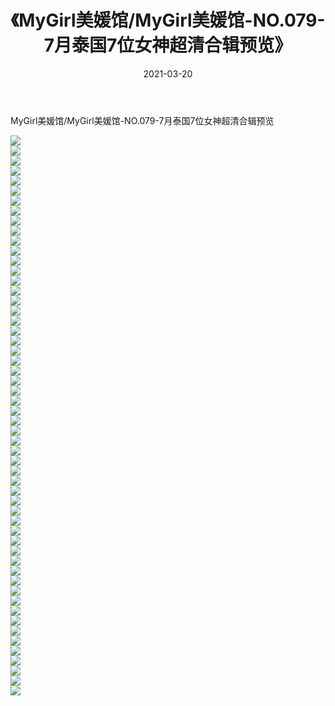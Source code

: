 ﻿---
layout: post
title:  《MyGirl美媛馆/MyGirl美媛馆-NO.079-7月泰国7位女神超清合辑预览》
date:   2021-03-20
img: http://pic.660000.xyz/1:/网络美图/2021/MyGirl美媛馆/MyGirl美媛馆-NO.079-7月泰国7位女神超清合辑预览/000.jpg
categories: [美女, 清纯, 唯美]
---

MyGirl美媛馆/MyGirl美媛馆-NO.079-7月泰国7位女神超清合辑预览

 ![](http://pic.660000.xyz/1:/网络美图/2021/MyGirl美媛馆/MyGirl美媛馆-NO.079-7月泰国7位女神超清合辑预览/001.jpg) <br>![](http://pic.660000.xyz/1:/网络美图/2021/MyGirl美媛馆/MyGirl美媛馆-NO.079-7月泰国7位女神超清合辑预览/002.jpg) <br>![](http://pic.660000.xyz/1:/网络美图/2021/MyGirl美媛馆/MyGirl美媛馆-NO.079-7月泰国7位女神超清合辑预览/003.jpg) <br>![](http://pic.660000.xyz/1:/网络美图/2021/MyGirl美媛馆/MyGirl美媛馆-NO.079-7月泰国7位女神超清合辑预览/004.jpg) <br>![](http://pic.660000.xyz/1:/网络美图/2021/MyGirl美媛馆/MyGirl美媛馆-NO.079-7月泰国7位女神超清合辑预览/005.jpg) <br>![](http://pic.660000.xyz/1:/网络美图/2021/MyGirl美媛馆/MyGirl美媛馆-NO.079-7月泰国7位女神超清合辑预览/006.jpg) <br>![](http://pic.660000.xyz/1:/网络美图/2021/MyGirl美媛馆/MyGirl美媛馆-NO.079-7月泰国7位女神超清合辑预览/007.jpg) <br>![](http://pic.660000.xyz/1:/网络美图/2021/MyGirl美媛馆/MyGirl美媛馆-NO.079-7月泰国7位女神超清合辑预览/008.jpg) <br>![](http://pic.660000.xyz/1:/网络美图/2021/MyGirl美媛馆/MyGirl美媛馆-NO.079-7月泰国7位女神超清合辑预览/009.jpg) <br>![](http://pic.660000.xyz/1:/网络美图/2021/MyGirl美媛馆/MyGirl美媛馆-NO.079-7月泰国7位女神超清合辑预览/010.jpg) <br>![](http://pic.660000.xyz/1:/网络美图/2021/MyGirl美媛馆/MyGirl美媛馆-NO.079-7月泰国7位女神超清合辑预览/011.jpg) <br>![](http://pic.660000.xyz/1:/网络美图/2021/MyGirl美媛馆/MyGirl美媛馆-NO.079-7月泰国7位女神超清合辑预览/012.jpg) <br>![](http://pic.660000.xyz/1:/网络美图/2021/MyGirl美媛馆/MyGirl美媛馆-NO.079-7月泰国7位女神超清合辑预览/013.jpg) <br>![](http://pic.660000.xyz/1:/网络美图/2021/MyGirl美媛馆/MyGirl美媛馆-NO.079-7月泰国7位女神超清合辑预览/014.jpg) <br>![](http://pic.660000.xyz/1:/网络美图/2021/MyGirl美媛馆/MyGirl美媛馆-NO.079-7月泰国7位女神超清合辑预览/015.jpg) <br>![](http://pic.660000.xyz/1:/网络美图/2021/MyGirl美媛馆/MyGirl美媛馆-NO.079-7月泰国7位女神超清合辑预览/016.jpg) <br>![](http://pic.660000.xyz/1:/网络美图/2021/MyGirl美媛馆/MyGirl美媛馆-NO.079-7月泰国7位女神超清合辑预览/017.jpg) <br>![](http://pic.660000.xyz/1:/网络美图/2021/MyGirl美媛馆/MyGirl美媛馆-NO.079-7月泰国7位女神超清合辑预览/018.jpg) <br>![](http://pic.660000.xyz/1:/网络美图/2021/MyGirl美媛馆/MyGirl美媛馆-NO.079-7月泰国7位女神超清合辑预览/019.jpg) <br>![](http://pic.660000.xyz/1:/网络美图/2021/MyGirl美媛馆/MyGirl美媛馆-NO.079-7月泰国7位女神超清合辑预览/020.jpg) <br>![](http://pic.660000.xyz/1:/网络美图/2021/MyGirl美媛馆/MyGirl美媛馆-NO.079-7月泰国7位女神超清合辑预览/021.jpg) <br>![](http://pic.660000.xyz/1:/网络美图/2021/MyGirl美媛馆/MyGirl美媛馆-NO.079-7月泰国7位女神超清合辑预览/022.jpg) <br>![](http://pic.660000.xyz/1:/网络美图/2021/MyGirl美媛馆/MyGirl美媛馆-NO.079-7月泰国7位女神超清合辑预览/023.jpg) <br>![](http://pic.660000.xyz/1:/网络美图/2021/MyGirl美媛馆/MyGirl美媛馆-NO.079-7月泰国7位女神超清合辑预览/024.jpg) <br>![](http://pic.660000.xyz/1:/网络美图/2021/MyGirl美媛馆/MyGirl美媛馆-NO.079-7月泰国7位女神超清合辑预览/025.jpg) <br>![](http://pic.660000.xyz/1:/网络美图/2021/MyGirl美媛馆/MyGirl美媛馆-NO.079-7月泰国7位女神超清合辑预览/026.jpg) <br>![](http://pic.660000.xyz/1:/网络美图/2021/MyGirl美媛馆/MyGirl美媛馆-NO.079-7月泰国7位女神超清合辑预览/027.jpg) <br>![](http://pic.660000.xyz/1:/网络美图/2021/MyGirl美媛馆/MyGirl美媛馆-NO.079-7月泰国7位女神超清合辑预览/028.jpg) <br>![](http://pic.660000.xyz/1:/网络美图/2021/MyGirl美媛馆/MyGirl美媛馆-NO.079-7月泰国7位女神超清合辑预览/029.jpg) <br>![](http://pic.660000.xyz/1:/网络美图/2021/MyGirl美媛馆/MyGirl美媛馆-NO.079-7月泰国7位女神超清合辑预览/030.jpg) <br>![](http://pic.660000.xyz/1:/网络美图/2021/MyGirl美媛馆/MyGirl美媛馆-NO.079-7月泰国7位女神超清合辑预览/031.jpg) <br>![](http://pic.660000.xyz/1:/网络美图/2021/MyGirl美媛馆/MyGirl美媛馆-NO.079-7月泰国7位女神超清合辑预览/032.jpg) <br>![](http://pic.660000.xyz/1:/网络美图/2021/MyGirl美媛馆/MyGirl美媛馆-NO.079-7月泰国7位女神超清合辑预览/033.jpg) <br>![](http://pic.660000.xyz/1:/网络美图/2021/MyGirl美媛馆/MyGirl美媛馆-NO.079-7月泰国7位女神超清合辑预览/034.jpg) <br>![](http://pic.660000.xyz/1:/网络美图/2021/MyGirl美媛馆/MyGirl美媛馆-NO.079-7月泰国7位女神超清合辑预览/035.jpg) <br>![](http://pic.660000.xyz/1:/网络美图/2021/MyGirl美媛馆/MyGirl美媛馆-NO.079-7月泰国7位女神超清合辑预览/036.jpg) <br>![](http://pic.660000.xyz/1:/网络美图/2021/MyGirl美媛馆/MyGirl美媛馆-NO.079-7月泰国7位女神超清合辑预览/037.jpg) <br>![](http://pic.660000.xyz/1:/网络美图/2021/MyGirl美媛馆/MyGirl美媛馆-NO.079-7月泰国7位女神超清合辑预览/038.jpg) <br>![](http://pic.660000.xyz/1:/网络美图/2021/MyGirl美媛馆/MyGirl美媛馆-NO.079-7月泰国7位女神超清合辑预览/039.jpg) <br>![](http://pic.660000.xyz/1:/网络美图/2021/MyGirl美媛馆/MyGirl美媛馆-NO.079-7月泰国7位女神超清合辑预览/040.jpg) <br>![](http://pic.660000.xyz/1:/网络美图/2021/MyGirl美媛馆/MyGirl美媛馆-NO.079-7月泰国7位女神超清合辑预览/041.jpg) <br>![](http://pic.660000.xyz/1:/网络美图/2021/MyGirl美媛馆/MyGirl美媛馆-NO.079-7月泰国7位女神超清合辑预览/042.jpg) <br>![](http://pic.660000.xyz/1:/网络美图/2021/MyGirl美媛馆/MyGirl美媛馆-NO.079-7月泰国7位女神超清合辑预览/043.jpg) <br>![](http://pic.660000.xyz/1:/网络美图/2021/MyGirl美媛馆/MyGirl美媛馆-NO.079-7月泰国7位女神超清合辑预览/044.jpg) <br>![](http://pic.660000.xyz/1:/网络美图/2021/MyGirl美媛馆/MyGirl美媛馆-NO.079-7月泰国7位女神超清合辑预览/045.jpg) <br>![](http://pic.660000.xyz/1:/网络美图/2021/MyGirl美媛馆/MyGirl美媛馆-NO.079-7月泰国7位女神超清合辑预览/046.jpg) <br>![](http://pic.660000.xyz/1:/网络美图/2021/MyGirl美媛馆/MyGirl美媛馆-NO.079-7月泰国7位女神超清合辑预览/047.jpg) <br>![](http://pic.660000.xyz/1:/网络美图/2021/MyGirl美媛馆/MyGirl美媛馆-NO.079-7月泰国7位女神超清合辑预览/048.jpg) <br>![](http://pic.660000.xyz/1:/网络美图/2021/MyGirl美媛馆/MyGirl美媛馆-NO.079-7月泰国7位女神超清合辑预览/049.jpg) <br>![](http://pic.660000.xyz/1:/网络美图/2021/MyGirl美媛馆/MyGirl美媛馆-NO.079-7月泰国7位女神超清合辑预览/050.jpg) <br>![](http://pic.660000.xyz/1:/网络美图/2021/MyGirl美媛馆/MyGirl美媛馆-NO.079-7月泰国7位女神超清合辑预览/051.jpg) <br>![](http://pic.660000.xyz/1:/网络美图/2021/MyGirl美媛馆/MyGirl美媛馆-NO.079-7月泰国7位女神超清合辑预览/052.jpg) <br>![](http://pic.660000.xyz/1:/网络美图/2021/MyGirl美媛馆/MyGirl美媛馆-NO.079-7月泰国7位女神超清合辑预览/053.jpg) <br>![](http://pic.660000.xyz/1:/网络美图/2021/MyGirl美媛馆/MyGirl美媛馆-NO.079-7月泰国7位女神超清合辑预览/054.jpg) <br>![](http://pic.660000.xyz/1:/网络美图/2021/MyGirl美媛馆/MyGirl美媛馆-NO.079-7月泰国7位女神超清合辑预览/055.jpg) <br>![](http://pic.660000.xyz/1:/网络美图/2021/MyGirl美媛馆/MyGirl美媛馆-NO.079-7月泰国7位女神超清合辑预览/056.jpg) <br>